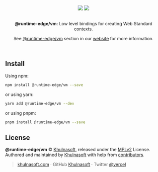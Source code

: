 <div align="center">
  <br>
  <img src="https://user-images.githubusercontent.com/2096101/235130063-e561514e-1f66-4ff6-9034-70dbf7ca3260.png#gh-dark-mode-only">
  <img src="https://user-images.githubusercontent.com/2096101/235127419-ac6fe609-d0cd-4339-a593-c48305a83823.png#gh-light-mode-only">
  <br>
  <br>
  <p align="center"><strong>@runtime-edge/vm</strong>: Low level bindings for creating Web Standard contexts.</p>
  <p align="center">See <a href="https://runtime-edge.vercel.app/packages/vm" target='_blank' rel='noopener noreferrer'>@runtime-edge/vm</a> section in our <a href="https://runtime-edge.vercel.app/" target='_blank' rel='noopener noreferrer'>website</a> for more information.</p>
  <br>
</div>

## Install

Using npm:

```sh
npm install @runtime-edge/vm --save
```

or using yarn:

```sh
yarn add @runtime-edge/vm --dev
```

or using pnpm:

```sh
pnpm install @runtime-edge/vm --save
```

## License

**@runtime-edge/vm** © [Khulnasoft](https://khulnasoft.com), released under the [MPLv2](https://github.com/khulnasoft/runtime-edge/blob/main/LICENSE.md) License.<br>
Authored and maintained by [Khulnasoft](https://khulnasoft.com) with help from [contributors](https://github.com/khulnasoft/runtime-edge/contributors).

> [khulnasoft.com](https://khulnasoft.com) · GitHub [Khulnasoft](https://github.com/vercel) · Twitter [@vercel](https://twitter.com/vercel)
